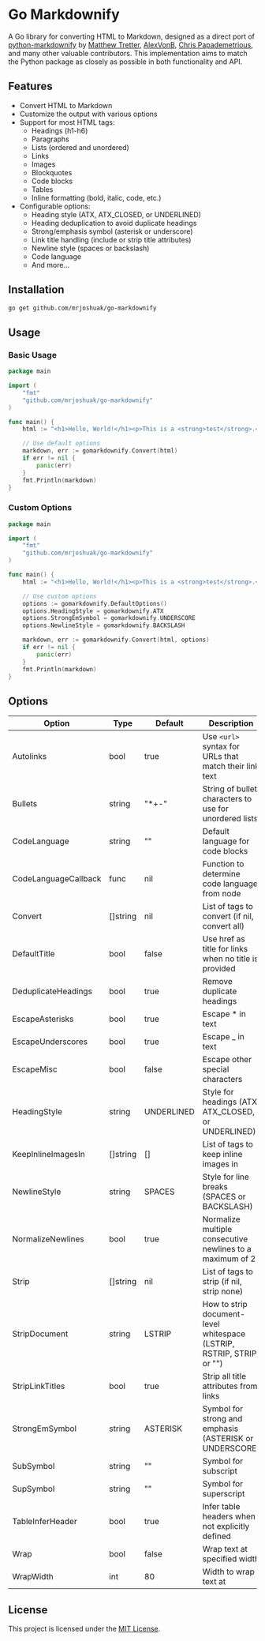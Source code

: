 # Go Markdownify

A Go library for converting HTML to Markdown, designed as a direct port of
[python-markdownify](https://github.com/matthewwithanm/python-markdownify) by
[Matthew Tretter](https://github.com/matthewwithanm),
[AlexVonB](https://github.com/AlexVonB), [Chris
Papademetrious](https://github.com/chrispitude), and many other valuable
contributors. This implementation aims to match the Python package as closely as
possible in both functionality and API.

## Features

- Convert HTML to Markdown
- Customize the output with various options
- Support for most HTML tags:
  - Headings (h1-h6)
  - Paragraphs
  - Lists (ordered and unordered)
  - Links
  - Images
  - Blockquotes
  - Code blocks
  - Tables
  - Inline formatting (bold, italic, code, etc.)
- Configurable options:
  - Heading style (ATX, ATX_CLOSED, or UNDERLINED)
  - Heading deduplication to avoid duplicate headings
  - Strong/emphasis symbol (asterisk or underscore)
  - Link title handling (include or strip title attributes)
  - Newline style (spaces or backslash)
  - Code language
  - And more...

## Installation

```bash
go get github.com/mrjoshuak/go-markdownify
```

## Usage

### Basic Usage

```go
package main

import (
    "fmt"
    "github.com/mrjoshuak/go-markdownify"
)

func main() {
    html := "<h1>Hello, World!</h1><p>This is a <strong>test</strong>.</p>"

    // Use default options
    markdown, err := gomarkdownify.Convert(html)
    if err != nil {
        panic(err)
    }
    fmt.Println(markdown)
}
```

### Custom Options

```go
package main

import (
    "fmt"
    "github.com/mrjoshuak/go-markdownify"
)

func main() {
    html := "<h1>Hello, World!</h1><p>This is a <strong>test</strong>.</p>"

    // Use custom options
    options := gomarkdownify.DefaultOptions()
    options.HeadingStyle = gomarkdownify.ATX
    options.StrongEmSymbol = gomarkdownify.UNDERSCORE
    options.NewlineStyle = gomarkdownify.BACKSLASH

    markdown, err := gomarkdownify.Convert(html, options)
    if err != nil {
        panic(err)
    }
    fmt.Println(markdown)
}
```

## Options

| Option               | Type     | Default    | Description                                                           |
| -------------------- | -------- | ---------- | --------------------------------------------------------------------- |
| Autolinks            | bool     | true       | Use `<url>` syntax for URLs that match their link text                |
| Bullets              | string   | "*+-"      | String of bullet characters to use for unordered lists                |
| CodeLanguage         | string   | ""         | Default language for code blocks                                      |
| CodeLanguageCallback | func     | nil        | Function to determine code language from node                         |
| Convert              | []string | nil        | List of tags to convert (if nil, convert all)                         |
| DefaultTitle         | bool     | false      | Use href as title for links when no title is provided                 |
| DeduplicateHeadings  | bool     | true       | Remove duplicate headings                                             |
| EscapeAsterisks      | bool     | true       | Escape * in text                                                      |
| EscapeUnderscores    | bool     | true       | Escape _ in text                                                      |
| EscapeMisc           | bool     | false      | Escape other special characters                                       |
| HeadingStyle         | string   | UNDERLINED | Style for headings (ATX, ATX_CLOSED, or UNDERLINED)                   |
| KeepInlineImagesIn   | []string | []         | List of tags to keep inline images in                                 |
| NewlineStyle         | string   | SPACES     | Style for line breaks (SPACES or BACKSLASH)                           |
| NormalizeNewlines    | bool     | true       | Normalize multiple consecutive newlines to a maximum of 2             |
| Strip                | []string | nil        | List of tags to strip (if nil, strip none)                            |
| StripDocument        | string   | LSTRIP     | How to strip document-level whitespace (LSTRIP, RSTRIP, STRIP, or "") |
| StripLinkTitles      | bool     | true       | Strip all title attributes from links                                 |
| StrongEmSymbol       | string   | ASTERISK   | Symbol for strong and emphasis (ASTERISK or UNDERSCORE)               |
| SubSymbol            | string   | ""         | Symbol for subscript                                                  |
| SupSymbol            | string   | ""         | Symbol for superscript                                                |
| TableInferHeader     | bool     | true       | Infer table headers when not explicitly defined                       |
| Wrap                 | bool     | false      | Wrap text at specified width                                          |
| WrapWidth            | int      | 80         | Width to wrap text at                                                 |

## License

This project is licensed under the [MIT License](LICENSE).

